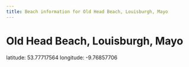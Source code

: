 ```yaml
---
title: Beach information for Old Head Beach, Louisburgh, Mayo
---
```

# Old Head Beach, Louisburgh, Mayo 

<div class="location-info">latitude: 53.77717564 longitude: -9.76857706</div>
<div id="met-eireann-warnings" onload="get_met_eireann_warnings(EI20)"></div>
<div></div>